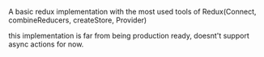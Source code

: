 A basic redux implementation with the most used tools of Redux(Connect, combineReducers, createStore, Provider)

this implementation is far from being production ready, doesnt't support async actions for now.
